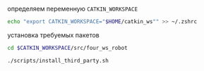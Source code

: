 определяем переменную `CATKIN_WORKSPACE`

```bash
echo "export CATKIN_WORKSPACE="$HOME/catkin_ws"" >> ~/.zshrc
```

установка требуемых пакетов

```bash
cd $CATKIN_WORKSPACE/src/four_ws_robot
```

```bash
./scripts/install_third_party.sh
```
